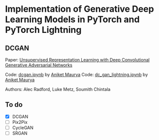 # Implementation of Generative Deep Learning Models in PyTorch and PyTorch Lightning

## DCGAN
Paper: [Unsupervised Representation Learning with Deep Convolutional Generative Adversarial Networks](https://arxiv.org/abs/1511.06434)

Code: [dcgan.ipynb](DCGAN/dcgan.ipynb) by [Aniket Maurya](http://aniketmaurya.ml)
Code: [dc_gan_lightning.ipynb](DCGAN/dc_gan_lightning.ipynb) by [Aniket Maurya](http://aniketmaurya.ml)

Authors: Alec Radford, Luke Metz, Soumith Chintala

## To do
- [x] DCGAN
- [ ] Pix2Pix
- [ ] CycleGAN
- [ ] SRGAN
